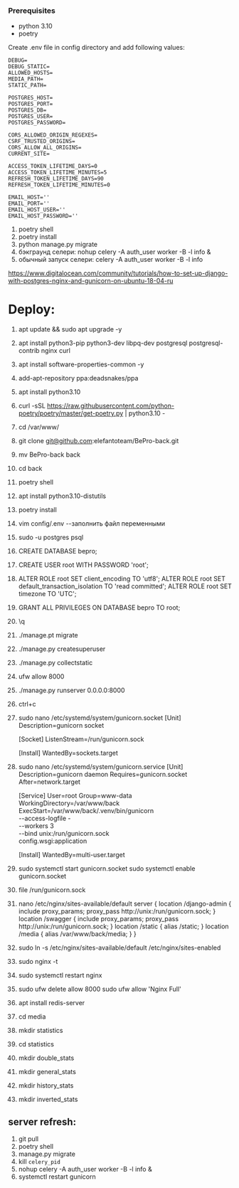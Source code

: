 ### Prerequisites
- python 3.10
- poetry

Create .env file in config directory and add following values:
```dotenv
DEBUG=
DEBUG_STATIC=
ALLOWED_HOSTS=
MEDIA_PATH=
STATIC_PATH=

POSTGRES_HOST=
POSTGRES_PORT=
POSTGRES_DB=
POSTGRES_USER=
POSTGRES_PASSWORD=

CORS_ALLOWED_ORIGIN_REGEXES=
CSRF_TRUSTED_ORIGINS=
CORS_ALLOW_ALL_ORIGINS=
CURRENT_SITE=

ACCESS_TOKEN_LIFETIME_DAYS=0
ACCESS_TOKEN_LIFETIME_MINUTES=5
REFRESH_TOKEN_LIFETIME_DAYS=90
REFRESH_TOKEN_LIFETIME_MINUTES=0

EMAIL_HOST=''
EMAIL_PORT=''
EMAIL_HOST_USER=''
EMAIL_HOST_PASSWORD=''
```

1. poetry shell
2. poetry install
3. python manage.py migrate
4. бэкграунд селери: nohup celery -A auth_user worker -B -l info &
5. обычный запуск селери: celery -A auth_user worker -B -l info


https://www.digitalocean.com/community/tutorials/how-to-set-up-django-with-postgres-nginx-and-gunicorn-on-ubuntu-18-04-ru

# Deploy:
1. apt update && sudo apt upgrade -y
2. apt install python3-pip python3-dev libpq-dev postgresql postgresql-contrib nginx curl
3. apt install software-properties-common -y
4. add-apt-repository ppa:deadsnakes/ppa
5. apt install python3.10
6. curl -sSL https://raw.githubusercontent.com/python-poetry/poetry/master/get-poetry.py | python3.10 -
7. cd /var/www/
8. git clone git@github.com:elefantoteam/BePro-back.git
9. mv BePro-back back
10. cd back
11. poetry shell
12. apt install python3.10-distutils
13. poetry install
14. vim config/.env --заполнить файл переменными
15. sudo -u postgres psql
16. CREATE DATABASE bepro;
17. CREATE USER root WITH PASSWORD 'root';
18. ALTER ROLE root SET client_encoding TO 'utf8';
    ALTER ROLE root SET default_transaction_isolation TO 'read committed';
    ALTER ROLE root SET timezone TO 'UTC';
19. GRANT ALL PRIVILEGES ON DATABASE bepro TO root;
20. \q
21. ./manage.pt migrate
22. ./manage.py createsuperuser
23. ./manage.py collectstatic
24. ufw allow 8000
25. ./manage.py runserver 0.0.0.0:8000
26. ctrl+c
26. sudo nano /etc/systemd/system/gunicorn.socket
    [Unit]
    Description=gunicorn socket

    [Socket]
    ListenStream=/run/gunicorn.sock
    
    [Install]
    WantedBy=sockets.target
27. sudo nano /etc/systemd/system/gunicorn.service
    [Unit]
    Description=gunicorn daemon
    Requires=gunicorn.socket
    After=network.target

    [Service]
    User=root
    Group=www-data
    WorkingDirectory=/var/www/back
    ExecStart=/var/www/back/.venv/bin/gunicorn \
    --access-logfile - \
    --workers 3 \
    --bind unix:/run/gunicorn.sock \
    config.wsgi:application

    [Install]
    WantedBy=multi-user.target
28. sudo systemctl start gunicorn.socket
    sudo systemctl enable gunicorn.socket
29. file /run/gunicorn.sock
30. nano /etc/nginx/sites-available/default
    server {
        location /django-admin {
                include proxy_params;
                proxy_pass http://unix:/run/gunicorn.sock;
        }
        location /swagger {
                include proxy_params;
                proxy_pass http://unix:/run/gunicorn.sock;
        }
        location /static {
                alias /static;
        }
        location /media {
                alias /var/www/back/media;
        }
    }
31. sudo ln -s /etc/nginx/sites-available/default /etc/nginx/sites-enabled
32. sudo nginx -t
33. sudo systemctl restart nginx
34. sudo ufw delete allow 8000
    sudo ufw allow 'Nginx Full'
35. apt install redis-server
36. cd media
37. mkdir statistics
38. cd statistics
39. mkdir double_stats
40. mkdir general_stats
41. mkdir history_stats
42. mkdir inverted_stats



## server refresh:
1. git pull
2. poetry shell
3. manage.py migrate
4. kill `celery_pid`
5. nohup celery -A auth_user worker -B -l info &
6. systemctl restart gunicorn